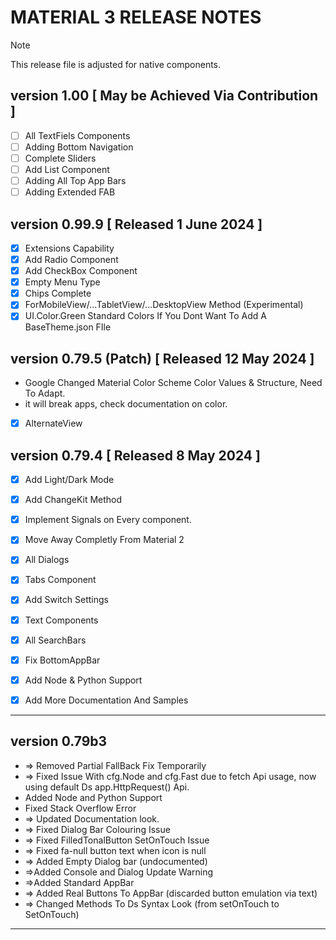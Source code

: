 # MATERIAL 3 RELEASE NOTES

> [!NOTE]
> This release file is adjusted for native components.


## version 1.00 [ May be Achieved Via Contribution ]
- [ ]  All TextFiels Components
- [ ]  Adding Bottom Navigation
- [ ]  Complete Sliders
- [ ]  Add List Component
- [ ]  Adding All Top App Bars
- [ ]  Adding Extended FAB

## version 0.99.9 [ Released 1 June 2024 ]

- [x]  Extensions Capability
- [x]  Add Radio Component
- [x]  Add CheckBox Component
- [x]  Empty Menu Type
- [x]  Chips Complete
- [x]  ForMobileView/...TabletView/...DesktopView Method (Experimental)
- [x]  UI.Color.Green Standard Colors If You Dont Want To Add A BaseTheme.json FIle

## version 0.79.5 (Patch) [ Released 12 May 2024 ]
- Google Changed Material Color Scheme Color Values & Structure, Need To Adapt.
- it will break apps, check documentation on color.
- [x]  AlternateView

## version 0.79.4 [ Released 8 May 2024 ]

- [x]  Add Light/Dark Mode
- [x]  Add ChangeKit Method
- [x]  Implement Signals on Every component.
- [x]  Move Away Completly From Material 2
- [x]  All Dialogs
- [x]  Tabs Component

- [x]  Add Switch Settings
- [x]  Text Components
- [x]  All SearchBars

- [x]  Fix BottomAppBar
- [x]  Add Node & Python Support
- [x]  Add More Documentation And Samples

---

## version 0.79b3

- => Removed Partial FallBack Fix Temporarily
- => Fixed Issue With cfg.Node and cfg.Fast due to fetch Api usage, now using
default Ds app.HttpRequest() Api.
- Added Node and Python Support
- Fixed Stack Overflow Error
- => Updated Documentation look.
- => Fixed Dialog Bar Colouring Issue
- => Fixed FilledTonalButton SetOnTouch Issue
- => Fixed fa-null button text when icon is null
- => Added Empty Dialog bar (undocumented)
- =>Added Console and Dialog Update Warning
- =>Added Standard AppBar
- => Added Real Buttons To AppBar (discarded button emulation via text)
- => Changed Methods To Ds Syntax Look (from setOnTouch to SetOnTouch)

---
